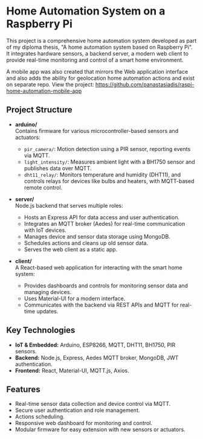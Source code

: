 # Home Automation System on a Raspberry Pi

This project is a comprehensive home automation system developed as part of my diploma thesis, "A home automation system based on Raspberry Pi". It integrates hardware sensors, a backend server, a modern web client to provide real-time monitoring and control of a smart home environment.

A mobile app was also created that mirrors the Web application interface and also adds the ability for geolocation home automation actions and exist on separate repo.
View the project: https://github.com/panastasiadis/raspi-home-automation-mobile-app 

## Project Structure

- **arduino/**  
  Contains firmware for various microcontroller-based sensors and actuators:
  - `pir_camera/`: Motion detection using a PIR sensor, reporting events via MQTT.
  - `light_intensity/`: Measures ambient light with a BH1750 sensor and publishes data over MQTT.
  - `dht11_relay/`: Monitors temperature and humidity (DHT11), and controls relays for devices like bulbs and heaters, with MQTT-based remote control.

- **server/**  
  Node.js backend that serves multiple roles:
  - Hosts an Express API for data access and user authentication.
  - Integrates an MQTT broker (Aedes) for real-time communication with IoT devices.
  - Manages device and sensor data storage using MongoDB.
  - Schedules actions and cleans up old sensor data.
  - Serves the web client as a static app.

- **client/**  
  A React-based web application for interacting with the smart home system:
  - Provides dashboards and controls for monitoring sensor data and managing devices.
  - Uses Material-UI for a modern interface.
  - Communicates with the backend via REST APIs and MQTT for real-time updates.

## Key Technologies

- **IoT & Embedded:** Arduino, ESP8266, MQTT, DHT11, BH1750, PIR sensors.
- **Backend:** Node.js, Express, Aedes MQTT broker, MongoDB, JWT authentication.
- **Frontend:** React, Material-UI, MQTT.js, Axios.

## Features

- Real-time sensor data collection and device control via MQTT.
- Secure user authentication and role management.
- Actions scheduling.
- Responsive web dashboard for monitoring and control.
- Modular firmware for easy extension with new sensors or actuators.
